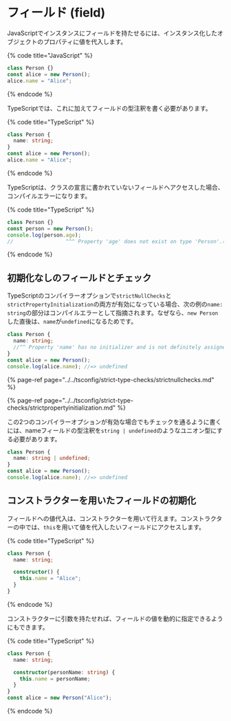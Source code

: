# フィールド \(field\)

JavaScriptでインスタンスにフィールドを持たせるには、インスタンス化したオブジェクトのプロパティに値を代入します。

{% code title="JavaScript" %}
```javascript
class Person {}
const alice = new Person();
alice.name = "Alice";
```
{% endcode %}

TypeScriptでは、これに加えてフィールドの型注釈を書く必要があります。

{% code title="TypeScript" %}
```typescript
class Person {
  name: string;
}
const alice = new Person();
alice.name = "Alice";
```
{% endcode %}

TypeScriptは、クラスの宣言に書かれていないフィールドへアクセスした場合、コンパイルエラーになります。

{% code title="TypeScript" %}
```typescript
class Person {}
const person = new Person();
console.log(person.age);
//                 ^^^ Property 'age' does not exist on type 'Person'.(2339) 
```
{% endcode %}

## 初期化なしのフィールドとチェック

TypeScriptのコンパイラーオプションで`strictNullChecks`と`strictPropertyInitialization`の両方が有効になっている場合、次の例の`name: string`の部分はコンパイルエラーとして指摘されます。なぜなら、`new Person`した直後は、`name`が`undefined`になるためです。

```typescript
class Person {
  name: string;
  //^^ Property 'name' has no initializer and is not definitely assigned in the constructor.(2564)
}
const alice = new Person();
console.log(alice.name); //=> undefined
```

{% page-ref page="../../tsconfig/strict-type-checks/strictnullchecks.md" %}

{% page-ref page="../../tsconfig/strict-type-checks/strictpropertyinitialization.md" %}

この2つのコンパイラーオプションが有効な場合でもチェックを通るように書くには、nameフィールドの型注釈を`string | undefined`のようなユニオン型にする必要があります。

```typescript
class Person {
  name: string | undefined;
}
const alice = new Person();
console.log(alice.name); //=> undefined
```

## コンストラクターを用いたフィールドの初期化

フィールドへの値代入は、コンストラクターを用いて行えます。コンストラクターの中では、`this`を用いて値を代入したいフィールドにアクセスします。

{% code title="TypeScript" %}
```typescript
class Person {
  name: string;

  constructor() {
    this.name = "Alice";
  }
}
```
{% endcode %}

コンストラクターに引数を持たせれば、フィールドの値を動的に指定できるようにもできます。

{% code title="TypeScript" %}
```typescript
class Person {
  name: string;

  constructor(personName: string) {
    this.name = personName;
  }
}
const alice = new Person("Alice");
```
{% endcode %}

